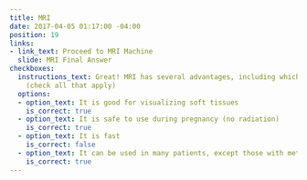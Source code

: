 ```yaml
---
title: MRI
date: 2017-04-05 01:17:00 -04:00
position: 19
links:
- link_text: Proceed to MRI Machine
  slide: MRI Final Answer
checkboxes:
  instructions_text: Great! MRI has several advantages, including which of the following?
    (check all that apply)
  options:
  - option_text: It is good for visualizing soft tissues
    is_correct: true
  - option_text: It is safe to use during pregnancy (no radiation)
    is_correct: true
  - option_text: It is fast
    is_correct: false
  - option_text: It can be used in many patients, except those with metal implants
    is_correct: true
---
```


